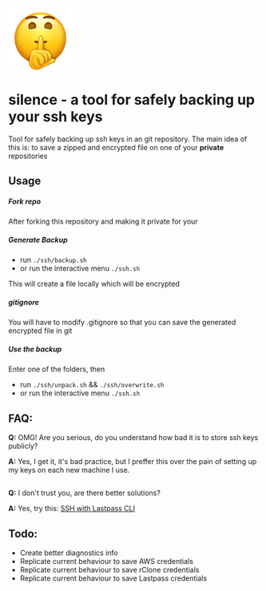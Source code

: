 ![silence](https://raw.githubusercontent.com/iosifv/silence/master/shh.png)

# silence - a tool for safely backing up your ssh keys

Tool for safely backing up ssh keys in an git repository.
The main idea of this is: to save a zipped and encrypted file on one of your **private** repositories

## Usage

##### Fork repo
After forking this repository and making it private for your

##### Generate Backup

- run `./ssh/backup.sh`
- or run the interactive menu `./ssh.sh`

This will create a file locally which will be encrypted

##### gitignore

You will have to modify .gitignore so that you can save the generated encrypted file in git

##### Use the backup
Enter one of the folders, then

- run `./ssh/unpack.sh` && `./ssh/overwrite.sh`
- or run the interactive menu `./ssh.sh`

## FAQ:

**Q:** OMG! Are you serious, do you understand how bad it is to store ssh keys publicly?

**A:** Yes, I get it, it's bad practice, but I preffer this over the pain of setting up my keys on each new machine I use.
##


**Q:** I don't trust you, are there better solutions?

**A:** Yes, try this: [SSH with Lastpass CLI](https://devopsheaven.com/ssh/security/lastpass/devops/2018/06/13/ssh-lastpass-cli.html)
##

## Todo:

- Create better diagnostics info
- Replicate current behaviour to save AWS credentials
- Replicate current behaviour to save rClone credentials
- Replicate current behaviour to save Lastpass credentials